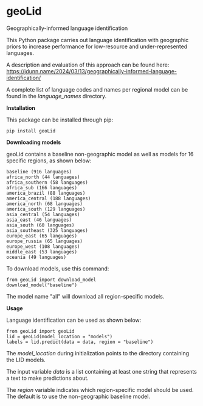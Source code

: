 # geoLid
Geographically-informed language identification

This Python package carries out language identification with geographic priors to increase performance for low-resource and under-represented languages.

A description and evaluation of this approach can be found here: https://jdunn.name/2024/03/13/geographically-informed-language-identification/

A complete list of language codes and names per regional model can be found in the *language_names* directory.

**Installation**

This package can be installed through pip:

    pip install geoLid

**Downloading models**

geoLid contains a baseline non-geographic model as well as models for 16 specific regions, as shown below:

    baseline (916 languages)
    africa_north (44 languages)
    africa_southern (58 languages)
    africa_sub (166 languages)
    america_brazil (88 languages)
    america_central (188 languages)
    america_north (68 languages)
    america_south (129 languages)
    asia_central (54 languages)
    asia_east (46 languages)
    asia_south (60 languages)
    asia_southeast (325 languages)
    europe_east (65 languages)
    europe_russia (65 languages)
    europe_west (108 languages)
    middle_east (53 languages)
    oceania (49 languages)

To download models, use this command:

    from geoLid import download_model
    download_model("baseline")

The model name "all" will download all region-specific models.

**Usage**

Language identification can be used as shown below:

    from geoLid import geoLid
    lid = geoLid(model_location = "models")
    labels = lid.predict(data = data, region = "baseline")

The *model_location* during initialization points to the directory containing the LID models.

The input variable *data* is a list containing at least one string that represents a text to make predictions about.

The *region* variable indicates which region-specific model should be used. The default is to use the non-geographic baseline model.
